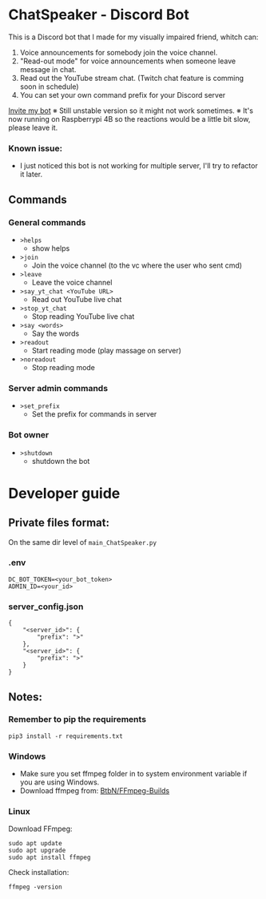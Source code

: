 # ChatSpeaker - Discord Bot
This is a Discord bot that I made for my visually impaired friend, whitch can:
 1. Voice announcements for somebody join the voice channel.
 2. "Read-out mode" for voice announcements when someone leave message in chat.
 3. Read out the YouTube stream chat. (Twitch chat feature is comming soon in schedule)
 4. You can set your own command prefix for your Discord server

[Invite my bot](https://discord.com/oauth2/authorize?client_id=1368220788875989032)
※ Still unstable version so it might not work sometimes.
※ It's now running on Raspberrypi 4B so the reactions would be a little bit slow, please leave it.

### Known issue:
 - I just noticed this bot is not working for multiple server, I'll try to refactor it later.

## Commands
### General commands
- `>helps`
    - show helps
- `>join`
    - Join the voice channel (to the vc where the user who sent cmd)
- `>leave`
    - Leave the voice channel
- `>say_yt_chat <YouTube URL>`
    - Read out YouTube live chat
- `>stop_yt_chat`
    - Stop reading YouTube live chat
- `>say <words>`
    - Say the words
- `>readout`
    - Start reading mode (play massage on server)
- `>noreadout`
    - Stop reading mode
### Server admin commands
- `>set_prefix`
    - Set the prefix for commands in server
### Bot owner
- `>shutdown`
    - shutdown the bot

# Developer guide
## Private files format:
On the same dir level of `main_ChatSpeaker.py`
### .env
```
DC_BOT_TOKEN=<your_bot_token>
ADMIN_ID=<your_id>
```
### server_config.json
```
{
    "<server_id>": {
        "prefix": ">"
    },
    "<server_id>": {
        "prefix": ">"
    }
}
```
## Notes:
### Remember to pip the requirements
```
pip3 install -r requirements.txt
```
### Windows
 - Make sure you set ffmpeg folder in to system environment variable if you are using Windows.
 - Download ffmpeg from: [BtbN/FFmpeg-Builds](https://github.com/BtbN/FFmpeg-Builds/releases)
### Linux
Download FFmpeg:
```
sudo apt update
sudo apt upgrade
sudo apt install ffmpeg
```
Check installation:
```
ffmpeg -version
```


